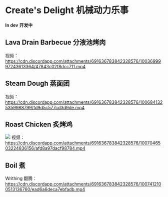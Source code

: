 # Create's Delight 机械动力乐事

**In dev**
**开发中**

## Lava Drain Barbecue 分液池烤肉
视频：https://cdn.discordapp.com/attachments/691636783842328576/1003699997243613364/47843c02f8dcc711.mp4
## Steam Dough 蒸面团
视频：https://cdn.discordapp.com/attachments/691636783842328576/1006841325359988799/fd9d5c577cd3d9de.mp4
## Roast Chicken 炙烤鸡
![](https://media.discordapp.net/attachments/691636783842328576/1007047212355833938/bc2b45a7f6fca0d8.jpg)
视频：https://cdn.discordapp.com/attachments/691636783842328576/1007046503224836156/afd8a97dacf98784.mp4
## Boil 煮
Writhing 翻腾：https://cdn.discordapp.com/attachments/691636783842328576/1007412100513136760/ead6a6deca7ebfadb.mp4